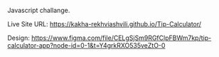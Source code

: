 Javascript challange.



Live Site URL:  https://kakha-rekhviashvili.github.io/Tip-Calculator/




Design: https://www.figma.com/file/CELgSjSm9RGfClpFBWm7kp/tip-calculator-app?node-id=0-1&t=Y4grkRXO535veZtO-0

